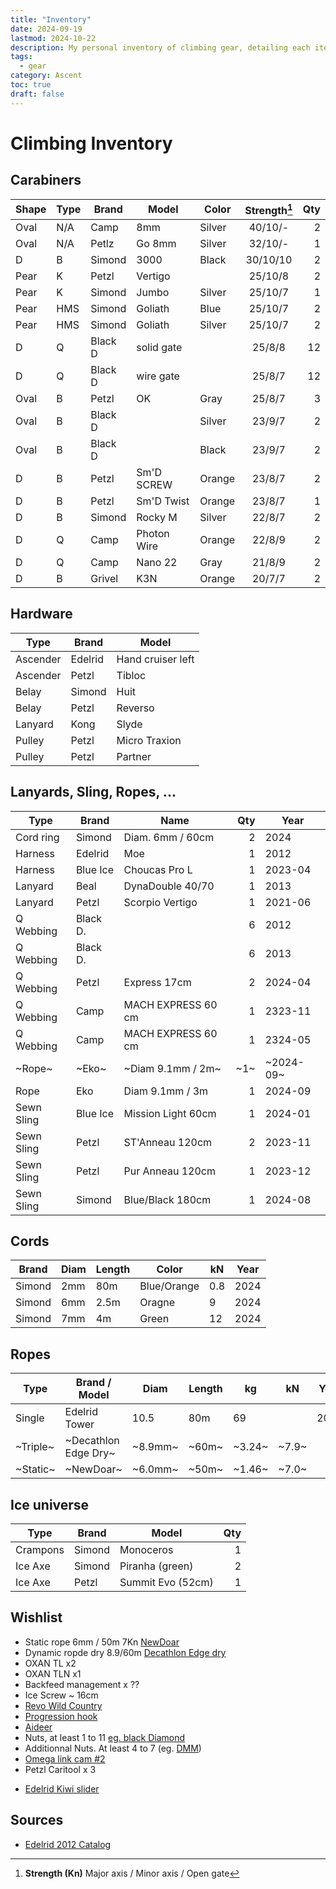 ```yaml
---
title: "Inventory"
date: 2024-09-19
lastmod: 2024-10-22
description: My personal inventory of climbing gear, detailing each item to help me select the right equipment for different climbing situations.
tags:
  - gear
category: Ascent
toc: true
draft: false
---
```

# Climbing Inventory
## Carabiners
| Shape | Type | Brand   | Model       | Color  | Strength[^1] | Qty |
| ----- | ---- | ------- | ----------- | ------ | :----------: | --: |
| Oval  | N/A  | Camp    | 8mm         | Silver | 40/10/-      | 2   |
| Oval  | N/A  | Petlz   | Go 8mm      | Silver | 32/10/-      | 1   |
| D     | B    | Simond  | 3000        | Black  | 30/10/10     | 2   |
| Pear  | K    | Petzl   | Vertigo     |        | 25/10/8      | 2   |
| Pear  | K    | Simond  | Jumbo       | Silver | 25/10/7      | 1   |
| Pear  | HMS  | Simond  | Goliath     | Blue   | 25/10/7      | 2   |
| Pear  | HMS  | Simond  | Goliath     | Silver | 25/10/7      | 2   |
| D     | Q    | Black D | solid gate  |        | 25/8/8       | 12  |
| D     | Q    | Black D | wire gate   |        | 25/8/7       | 12  |
| Oval  | B    | Petzl   | OK          | Gray   | 25/8/7       | 3   |
| Oval  | B    | Black D |             | Silver | 23/9/7       | 2   |
| Oval  | B    | Black D |             | Black  | 23/9/7       | 2   |
| D     | B    | Petzl   | Sm'D SCREW  | Orange | 23/8/7       | 2   |
| D     | B    | Petzl   | Sm'D Twist  | Orange | 23/8/7       | 1   |
| D     | B    | Simond  | Rocky M     | Silver | 22/8/7       | 2   |
| D     | Q    | Camp    | Photon Wire | Orange | 22/8/9       | 2   |
| D     | Q    | Camp    | Nano 22     | Gray   | 21/8/9       | 2   |
| D     | B    | Grivel  | K3N         | Orange | 20/7/7       | 2   |

[^1]: **Strength (Kn)** Major axis / Minor axis / Open gate

## Hardware
| Type     | Brand   | Model             |
| -------- | ------- | ----------------- |
| Ascender | Edelrid | Hand cruiser left |
| Ascender | Petzl   | Tibloc            |
| Belay    | Simond  | Huit              |
| Belay    | Petzl   | Reverso           |
| Lanyard  | Kong    | Slyde             |
| Pulley   | Petzl   | Micro Traxion     |
| Pulley   | Petzl   | Partner           |

## Lanyards, Sling, Ropes, ...
| Type       | Brand    | Name               | Qty | Year    |
| ---------- | -------- | ------------------ | --: | ------- |
| Cord ring  | Simond   | Diam. 6mm / 60cm   |   2 | 2024    |
| Harness    | Edelrid  | Moe                |   1 | 2012    |
| Harness    | Blue Ice | Choucas Pro L      |   1 | 2023-04 |
| Lanyard    | Beal     | DynaDouble 40/70   |   1 | 2013    |
| Lanyard    | Petzl    | Scorpio Vertigo    |   1 | 2021-06 |
| Q Webbing  | Black D. |                    |   6 | 2012    |
| Q Webbing  | Black D. |                    |   6 | 2013    |
| Q Webbing  | Petzl    | Express 17cm       |   2 | 2024-04 |
| Q Webbing  | Camp     | MACH EXPRESS 60 cm |   1 | 2323-11 |
| Q Webbing  | Camp     | MACH EXPRESS 60 cm |   1 | 2324-05 |
| ~Rope~     | ~Eko~    | ~Diam 9.1mm / 2m~  | ~1~ | ~2024-09~ |
| Rope       | Eko      | Diam 9.1mm / 3m    |   1 | 2024-09 |
| Sewn Sling | Blue Ice | Mission Light 60cm |   1 | 2024-01 |
| Sewn Sling | Petzl    | ST'Anneau 120cm    |   2 | 2023-11 |
| Sewn Sling | Petzl    | Pur Anneau 120cm   |   1 | 2023-12 |
| Sewn Sling | Simond   | Blue/Black 180cm   |   1 | 2024-08 |

## Cords
| Brand  | Diam  | Length | Color       | kN  | Year |
| ------ | ----- | ------ | ----------- | --- | ---- |
| Simond | 2mm   | 80m    | Blue/Orange | 0.8 | 2024 |
| Simond | 6mm   | 2.5m   | Oragne      | 9   | 2024 |
| Simond | 7mm   | 4m     | Green       | 12  | 2024 |


## Ropes
| Type   | Brand / Model    | Diam  | Length | kg   | kN  | Year |
| ------ | ---------------- | ----- | ------ | ---- | --- | ---- |
| Single | Edelrid Tower    | 10.5  | 80m    | 69   |     | 2012 |
| ~Triple~ | ~Decathlon Edge Dry~ | ~8.9mm~ | ~60m~    | ~3.24~ | ~7.9~ |      |
| ~Static~ | ~NewDoar~      | ~6.0mm~ | ~50m~    | ~1.46~ | ~7.0~ |      |

## Ice universe
| Type     | Brand   | Model             | Qty |
| -------- | ------- | ----------------- | --: |
| Crampons | Simond  | Monoceros         |   1 |
| Ice Axe  | Simond  | Piranha (green)   |   2 |
| Ice Axe  | Petzl   | Summit Evo (52cm) |   1 |

## Wishlist
- Static rope 6mm / 50m 7Kn [NewDoar](https://www.amazon.fr/NewDoar-descalade-Accessoire-darboriste-transport-6M/dp/B0CY1FDRWL)
- Dynamic ropde dry 8.9/60m [Decathlon Edge dry](https://www.decathlon.fr/p/corde-escalade-et-alpinisme-triple-norme-8-9-mm-x-60-m-edge-dry-rose/_/R-p-196870?mc=8495202&c=rouge_rose_gris)
- OXAN TL x2
- OXAN TLN x1
- Backfeed management x ??
- Ice Screw ~ 16cm
- [Revo Wild Country](https://www.ekosport.fr/wild-country-revo-belay-device-p-9-103934)
- [Progression hook](https://www.petzl.com/FR/fr/Sport/Sacs-et-accessoires/GOUTTE-D-EAU)
- [Aideer](https://www.ekosport.fr/petzl-etrier-gradistep-p-9-107713)
- Nuts, at least 1 to 11 [eg. black Diamond](https://www.ekosport.fr/black-diamond-stopper-set-pro-1-13-p-9-37808)
- Additionnal Nuts. At least 4 to 7 (eg. [DMM](https://www.ekosport.fr/dmm-wallnut-set-3-8-p-9-126252))
- [Omega link cam #2](https://www.spelemat.com/produits/f/b/omega-pacific+p/link-cam-2)
- Petzl Caritool x 3
<!-- - 12x [Black D Quickdraw wedding](https://www.blackdiamondequipment.com/fr_FR/product/10mm-dynex-dogbone-16cm-3-pack/) or [this](https://www.blackdiamondequipment.com/fr_FR/product/standard-dogbone-16cm-6-pack/) -->
- [Edelrid Kiwi slider](https://www.ekosport.fr/edelrid-kiwi-slider-p-9-106272)

## Sources
- [Edelrid 2012 Catalog](http://thestonegroupwest.com/uploads/2/8/9/7/2897956/edelrid_catalog_2012.pdf)